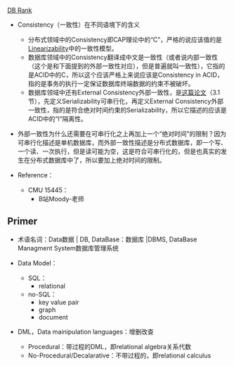 [DB Rank](https://db-engines.com/en/ranking)

+ Consistency（一致性）在不同语境下的含义
	+ 分布式领域中的Consistency即CAP理论中的“C”，严格的说应该值的是[Linearizability](https://cs.brown.edu/~mph/HerlihyW90/p463-herlihy.pdf)中的一致性模型。
	+ 数据库领域中的Consistency翻译成中文是一致性（或者说内部一致性（这个是和下面提到的外部一致性对应），但是普遍就叫一致性），它指的是ACID中的C，所以这个应该严格上来说应该是Consistency in ACID，指的是事务的执行一定保证数据库终端数据的约束不被破坏。
	+ 数据库领域中还有External Consistency外部一致性，是[这篇论文](https://www.semanticscholar.org/paper/Information-storage-in-a-decentralized-computer-Gifford/fafaebf830bc900bccc5e4fd508fd592f5581cbe?p2df)（3.1节），先定义Serializability可串行化，再定义External Consistency外部一致性，指的是符合绝对时间约束的Serializability，所以它描述的应该是ACID中的“I”隔离性。

+ 外部一致性为什么还需要在可串行化之上再加上一个“绝对时间”的限制？因为可串行化描述是单机数据库，而外部一致性描述是分布式数据库，即一个写、一个读、一次执行，但是读可能为空，这是符合可串行化的，但是也真实的发生在分布式数据库中了，所以要加上绝对时间的限制。

+ Reference：
	+ CMU 15445：
		+ B站Moody-老师

## Primer

+ 术语名词：Data数据 | DB, DataBase：数据库 |DBMS, DataBase Managment  System数据库管理系统

+ Data Model：
	+ SQL：
		+ relational
	+ no-SQL：
		+ key value pair
		+ graph
		+ document
+ DML，Data mainipulation languages：增删改查  
	+ Procedural：带过程的DML，即relational algebra关系代数
	+ No-Procedural/Decalarative：不带过程的，即relational calculus
